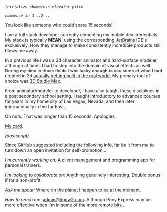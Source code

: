 _`initialize shameless elevator pitch`_

_`commence in 3...2...`_

You look like someone who could spare 15 seconds!

I am a full stack developer currently cementing my mobile dev credentials. My stack is typically **MEAN**, using the corresponding [JetBrains](https://www.jetbrains.com/products.html) IDE's exclusively. How they manage to make consistently incredible products still blows me away. 

In a previous life I was a 3d character animator and hard-surface modeler, although at times I had to step into the domain of visual effects as well. During my time in those fields I was lucky enough to see some of what I had created in 3d [actually getting built in the real world](https://www.caesars.com/linq/high-roller). My primary tool of choice was [3D Studio Max](https://asean.autodesk.com/products/3ds-max/overview).

From animator/modeler to developer, I have also taught these disciplines in a post secondary school setting. I taught introductory to advanced courses for years in my home city of Las Vegas, Nevada, and then later internationally in the far East.

Oh nuts. That was longer than 15 seconds. Apologies. 

[My card](https://www.linkedin.com/in/squareearther/).

_(postscript)_

Since GitHub suggested including the following info, far be it from me to turn down an open invitation for self-promotion... 

_I’m currently working on:_ 
A client management and programming app for personal trainers.

_I’m looking to collaborate on:_ 
Anything genuinely interesting. Double bonus if for a non-profit.

_Ask me about:_ 
Where on the planet I happen to be at the moment.

_How to reach me:_ 
[admin@5pow2.com](mailto:admin@5pow2.com). Although Pony Express may be more effective when i'm in some of the more [remote bits.](https://en.wikipedia.org/wiki/Havasu_Falls).



